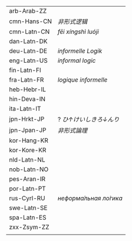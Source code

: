 | | |
|-|-|
| arb-Arab-ZZ |  |
| cmn-Hans-CN | _非形式逻辑_ |
| cmn-Latn-CN | _fēi xíngshì luóji_ |
| dan-Latn-DK |  |
| deu-Latn-DE | _informelle Logik_ |
| eng-Latn-US | _informal logic_ |
| fin-Latn-FI |  |
| fra-Latn-FR | _logique informelle_ |
| heb-Hebr-IL |  |
| hin-Deva-IN |  |
| ita-Latn-IT |  |
| jpn-Hrkt-JP | ? _ひ↑けいしきろ↓んり_ |
| jpn-Jpan-JP | _非形式論理_ |
| kor-Hang-KR |  |
| kor-Kore-KR |  |
| nld-Latn-NL |  |
| nob-Latn-NO |  |
| pes-Aran-IR |  |
| por-Latn-PT |  |
| rus-Cyrl-RU | _неформа́льная ло́гика_ |
| swe-Latn-SE |  |
| spa-Latn-ES |  |
| zxx-Zsym-ZZ |  |
|  |  |
